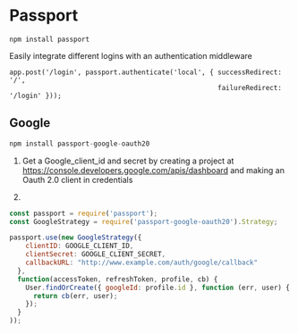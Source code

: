 # Passport

```
npm install passport
```

Easily integrate different logins with an authentication middleware

```
app.post('/login', passport.authenticate('local', { successRedirect: '/',
                                                    failureRedirect: '/login' }));
```

## Google

```javascript
npm install passport-google-oauth20
```

1) Get a Google_client_id and secret by creating a project at https://console.developers.google.com/apis/dashboard and making an Oauth 2.0 client in credentials

2) 

```javascript
const passport = require('passport');
const GoogleStrategy = require('passport-google-oauth20').Strategy;

passport.use(new GoogleStrategy({
    clientID: GOOGLE_CLIENT_ID,
    clientSecret: GOOGLE_CLIENT_SECRET,
    callbackURL: "http://www.example.com/auth/google/callback"
  },
  function(accessToken, refreshToken, profile, cb) {
    User.findOrCreate({ googleId: profile.id }, function (err, user) {
      return cb(err, user);
    });
  }
));
```

